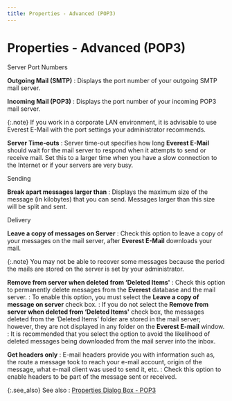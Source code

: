 ```yaml
---
title: Properties - Advanced (POP3)
---
```


# Properties - Advanced (POP3)


Server  Port Numbers


**Outgoing Mail (SMTP)**
: Displays the port number of your outgoing SMTP  mail server.


**Incoming Mail (POP3)**
: Displays the port number of your incoming POP3 mail  server.


{:.note}
If you work in a corporate LAN environment,  it is advisable to use Everest E-Mail with the port settings your administrator  recommends.


**Server Time-outs**
: Server time-out specifies how long **Everest 
 E-Mail** should wait for the mail server to respond when it attempts  to send or receive mail. Set this to a larger time when you have a slow  connection to the Internet or if your servers are very busy.


Sending


**Break apart messages larger than**
: Displays the maximum size of the message (in kilobytes)  that you can send. Messages larger than this size will be split and sent.


Delivery


**Leave a copy of messages on Server**
: Check this option to leave a copy of your messages  on the mail server, after **Everest E-Mail**  downloads your mail.


{:.note}
You may not be able to recover some messages  because the period the mails are stored on the server is set by your administrator.


**Remove from server when deleted from ‘Deleted  Items'**
: Check this option to permanently delete messages  from the **Everest** database and  the mail server.
: To enable this option, you must select the **Leave a copy of message on server** check  box.
: If you do not select the **Remove 
 from server when deleted from ‘Deleted Items'** check box, the messages  deleted from the ‘Deleted Items’ folder are stored in the mail server;  however, they are not displayed in any folder on the **Everest 
 E-mail** window.
: It is recommended that you select the option to  avoid the likelihood of deleted messages being downloaded from the mail  server into the inbox.


**Get headers only**
: E-mail headers provide you with information such  as, the route a message took to reach your e-mail account, origin of the  message, what e-mail client was used to send it, etc.
: Check this option to enable headers to be part of  the message sent or received.


{:.see_also}
See also
: [Properties  Dialog Box - POP3]({{site.eml_baseurl}}/modify-e-mail-account-properties/properties-dialog-box-pop3-/properties_dialog_box_pop3.html)
